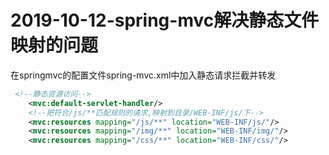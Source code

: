 # 2019-10-12-spring-mvc解决静态文件映射的问题

在springmvc的配置文件spring-mvc.xml中加入静态请求拦截并转发

~~~xml
 <!--静态资源访问-->
    <mvc:default-servlet-handler/>
    <!--把符合/js/**匹配规则的请求,映射到目录/WEB-INF/js/下-->
    <mvc:resources mapping="/js/**" location="WEB-INF/js/"/>
    <mvc:resources mapping="/img/**" location="WEB-INF/img/"/>
    <mvc:resources mapping="/css/**" location="WEB-INF/css/"/>
~~~






